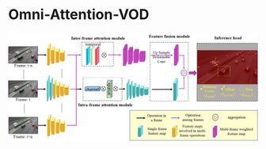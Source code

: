 # Omni-Attention-VOD
![avatar](https://raw.githubusercontent.com/Yubzsz/Omni-Attention-VOD/main/framework.png)
